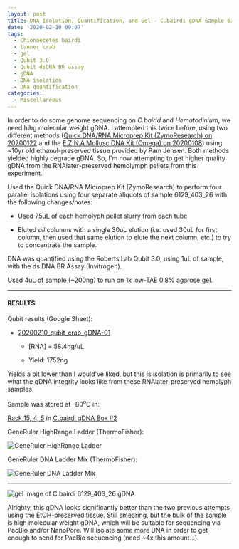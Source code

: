 ```yaml
---
layout: post
title: DNA Isolation, Quantification, and Gel - C.bairdi gDNA Sample 6129_403_26
date: '2020-02-10 09:07'
tags:
  - Chionoecetes bairdi
  - tanner crab
  - gel
  - Qubit 3.0
  - Qubit dsDNA BR assay
  - gDNA
  - DNA isolation
  - DNA quantification
categories:
  - Miscellaneous
---
```

In order to do some genome sequencing on _C.bairid_ and _Hematodinium_, we need hihg molecular weight gDNA. I attempted this twice before, using two different methods ([Quick DNA/RNA Microprep Kit (ZymoResearch) on 20200122](https://robertslab.github.io/sams-notebook/2020/01/22/DNA-Quality-Assessment-Agarose-Gel-for-C.bairdi-2010255-2729-gDNA-from-20200122.html) and the [E.Z.N.A Mollusc DNA Kit (Omega) on 20200108](https://robertslab.github.io/sams-notebook/2020/01/08/DNA-Isolation-and-Quantification-C.bairdi-gDNA-from-EtOH-Preserved-Tissue.html)) using ~10yr old ethanol-preserved tissue provided by Pam Jensen. Both methods yielded highly degrade gDNA. So, I'm now attempting to get higher quality gDNA from the RNAlater-preserved hemolymph pellets from this experiment.

Used the Quick DNA/RNA Microprep Kit (ZymoResearch) to perform four parallel isolations using four separate aliquots of sample 6129_403_26 with the following changes/notes:

- Used 75uL of each hemolyph pellet slurry from each tube

- Eluted _all_ columns with a single 30uL elution (i.e. used 30uL for first column, then used that same elution to elute the next column, etc.) to try to concentrate the sample.

DNA was quantified using the Roberts Lab Qubit 3.0, using 1uL of sample, with the ds DNA BR Assay (Invitrogen).

Used 4uL of sample (~200ng) to run on 1x low-TAE 0.8% agarose gel.


---

#### RESULTS

Qubit results (Google Sheet):

- [20200210_qubit_crab_gDNA-01](https://docs.google.com/spreadsheets/d/1NGJYpFNaCKFDlK8E-0uhMW_hQvun76uGvi0cTC_r3vM/edit?usp=sharing)

  - [RNA] = 58.4ng/uL

  - Yield: 1752ng

Yields a bit lower than I would've liked, but this is isolation is primarily to see what the gDNA integrity looks like from these RNAlater-preserved hemolyph samples.

Sample was stored at -80<sup>o</sup>C in:

[Rack 15, 4, 5](http://b.link/srlab-80C) in [C.bairdi gDNA Box #2](https://docs.google.com/spreadsheets/d/1EnI5UlvN8qoT3pB0VcP6Eu44BdiyyElToYA9VwukPEE/edit?usp=sharing)

GeneRuler HighRange Ladder (ThermoFisher):

![GeneRuler HighRange Ladder](https://github.com/RobertsLab/resources/blob/master/protocols/Commercial_Protocols/ThermoFisher_GeneRuler_HighRange_DNALadder_50ug.png?raw=true)

GeneRuler DNA Ladder Mix (ThermoFisher):

![GeneRuler DNA Ladder Mix](https://github.com/RobertsLab/resources/blob/master/protocols/Commercial_Protocols/ThermoFisher_OgeneRuler_DNA_Ladder_Mix_F100439.jpg?raw=true)

---


![gel image of C.bairdi 6129_403_26 gDNA](https://raw.githubusercontent.com/RobertsLab/sams-notebook/master/images/20200210_gel_cbai_6129_403_26_gDNA.jpg)

Alrighty, this gDNA looks significantly better than the two previous attempts using the EtOH-preserved tissue. Still smearing, but the bulk of the sample is high molecular weight gDNA, which will be suitable for sequencing via PacBio and/or NanoPore. Will isolate some more DNA in order to get enough to send for PacBio sequencing (need ~4x this amount...). 
